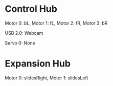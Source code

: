 # Control Hub

Motor 0: bL, Motor 1: fL, Motor 2: fR, Motor 3: bR

USB 2.0: Webcam

Servo 0: None

# Expansion Hub

Motor 0: slidesRight, Motor 1: slidesLeft
